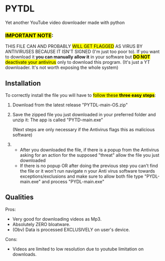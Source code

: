 # PYTDL
Yet another YouTube video downloader made with python

### <mark>IMPORTANT NOTE</mark>:
THIS FILE CAN  AND PROBABLY <mark>WILL GET FLAGGED</mark> AS VIRUS BY ANTIVIRUSES BECAUSE IT ISN'T SIGNED (I'm just too poor to).
If you want to download it **you can manually allow it** in your software but <mark>**DO NOT** deactivate your antivirus</mark> only to download this program. (It's just a YT downloader. It's not worth exposing the whole system)

## Installation

To correctly install the file you will have to <mark>follow these **three easy steps**</mark>:

1. Download from the latest release "PYTDL-main-OS.zip"
2. Save the zipped file you just downloaded in your preferred folder and unzip it: The app is called "PYTD-main.exe"

    (Next steps are only necessary if the Antivirus flags this as malicious software)
  
3. - After you downloaded the file, if there is a popup from the Antivirus asking for an action for the supposed "threat" allow the file you just downloaded 
   - If there is no popup OR after doing the previous step you can't find the file or it won't run navigate n your Anti virus software towards exceptions/exclusions and make sure to allow both file type "PYDL-main.exe" and process "PYDL-main.exe"

## Qualities

Pros: 
- Very good for downloading videos as Mp3.
- Absolutely ZERO bloatware.
- (Obv) Data is processed EXCLUSIVELY on user's device.

Cons:
- Videos are limited to low resolution due to youtube limitation on downloads.


